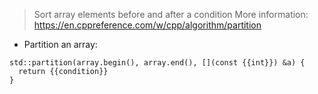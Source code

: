 > Sort array elements before and after a condition
> More information: <https://en.cppreference.com/w/cpp/algorithm/partition>

- Partition an array:

```
std::partition(array.begin(), array.end(), [](const {{int}}) &a) {
  return {{condition}}
}
```
